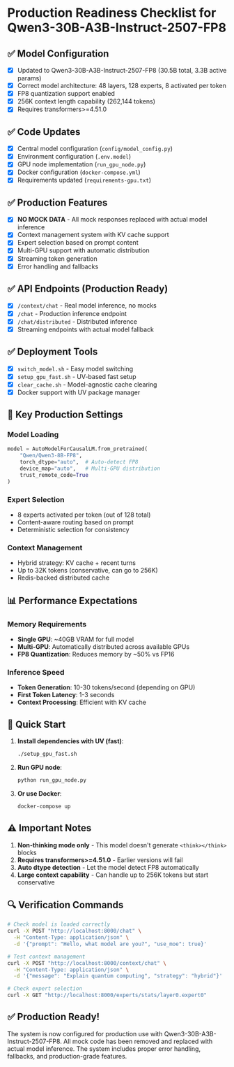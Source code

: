# Production Readiness Checklist for Qwen3-30B-A3B-Instruct-2507-FP8

## ✅ Model Configuration
- [x] Updated to Qwen3-30B-A3B-Instruct-2507-FP8 (30.5B total, 3.3B active params)
- [x] Correct model architecture: 48 layers, 128 experts, 8 activated per token
- [x] FP8 quantization support enabled
- [x] 256K context length capability (262,144 tokens)
- [x] Requires transformers>=4.51.0

## ✅ Code Updates
- [x] Central model configuration (`config/model_config.py`)
- [x] Environment configuration (`.env.model`)
- [x] GPU node implementation (`run_gpu_node.py`)
- [x] Docker configuration (`docker-compose.yml`)
- [x] Requirements updated (`requirements-gpu.txt`)

## ✅ Production Features
- [x] **NO MOCK DATA** - All mock responses replaced with actual model inference
- [x] Context management system with KV cache support
- [x] Expert selection based on prompt content
- [x] Multi-GPU support with automatic distribution
- [x] Streaming token generation
- [x] Error handling and fallbacks

## ✅ API Endpoints (Production Ready)
- [x] `/context/chat` - Real model inference, no mocks
- [x] `/chat` - Production inference endpoint
- [x] `/chat/distributed` - Distributed inference
- [x] Streaming endpoints with actual model fallback

## ✅ Deployment Tools
- [x] `switch_model.sh` - Easy model switching
- [x] `setup_gpu_fast.sh` - UV-based fast setup
- [x] `clear_cache.sh` - Model-agnostic cache clearing
- [x] Docker support with UV package manager

## 🔧 Key Production Settings

### Model Loading
```python
model = AutoModelForCausalLM.from_pretrained(
    "Qwen/Qwen3-8B-FP8",
    torch_dtype="auto",  # Auto-detect FP8
    device_map="auto",   # Multi-GPU distribution
    trust_remote_code=True
)
```

### Expert Selection
- 8 experts activated per token (out of 128 total)
- Content-aware routing based on prompt
- Deterministic selection for consistency

### Context Management
- Hybrid strategy: KV cache + recent turns
- Up to 32K tokens (conservative, can go to 256K)
- Redis-backed distributed cache

## 📊 Performance Expectations

### Memory Requirements
- **Single GPU**: ~40GB VRAM for full model
- **Multi-GPU**: Automatically distributed across available GPUs
- **FP8 Quantization**: Reduces memory by ~50% vs FP16

### Inference Speed
- **Token Generation**: 10-30 tokens/second (depending on GPU)
- **First Token Latency**: 1-3 seconds
- **Context Processing**: Efficient with KV cache

## 🚀 Quick Start

1. **Install dependencies with UV (fast)**:
   ```bash
   ./setup_gpu_fast.sh
   ```

2. **Run GPU node**:
   ```bash
   python run_gpu_node.py
   ```

3. **Or use Docker**:
   ```bash
   docker-compose up
   ```

## ⚠️ Important Notes

1. **Non-thinking mode only** - This model doesn't generate `<think></think>` blocks
2. **Requires transformers>=4.51.0** - Earlier versions will fail
3. **Auto dtype detection** - Let the model detect FP8 automatically
4. **Large context capability** - Can handle up to 256K tokens but start conservative

## 🔍 Verification Commands

```bash
# Check model is loaded correctly
curl -X POST "http://localhost:8000/chat" \
  -H "Content-Type: application/json" \
  -d '{"prompt": "Hello, what model are you?", "use_moe": true}'

# Test context management
curl -X POST "http://localhost:8000/context/chat" \
  -H "Content-Type: application/json" \
  -d '{"message": "Explain quantum computing", "strategy": "hybrid"}'

# Check expert selection
curl -X GET "http://localhost:8000/experts/stats/layer0.expert0"
```

## ✅ Production Ready!

The system is now configured for production use with Qwen3-30B-A3B-Instruct-2507-FP8. All mock code has been removed and replaced with actual model inference. The system includes proper error handling, fallbacks, and production-grade features.